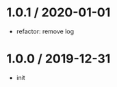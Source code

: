 
1.0.1 / 2020-01-01
==================

  * refactor: remove log

1.0.0 / 2019-12-31
==================

  * init

